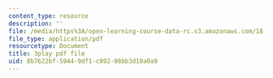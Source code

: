 ```yaml
---
content_type: resource
description: ''
file: /media/https%3A/open-learning-course-data-rc.s3.amazonaws.com/18-06sc-linear-algebra-fall-2011/8b7622bf59449df1c89208bb3d10a0a9_UCc9q_cAhho.pdf
file_type: application/pdf
resourcetype: Document
title: 3play pdf file
uid: 8b7622bf-5944-9df1-c892-08bb3d10a0a9
---
```

